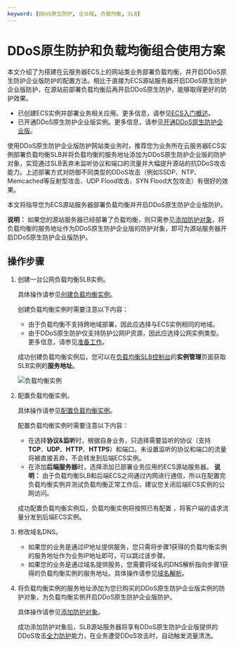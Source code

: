 ```yaml
---
keyword: [DDoS原生防护, 企业版, 负载均衡, SLB]
---
```


# DDoS原生防护和负载均衡组合使用方案

本文介绍了为搭建在云服务器ECS上的网站类业务部署负载均衡，并开启DDoS原生防护企业版防护的配置方法。相比于直接为ECS源站服务器开启DDoS原生防护企业版防护，在源站前部署负载均衡后再开启DDoS原生防护，能够取得更好的防护效果。

-   已创建ECS实例并部署业务相关应用。更多信息，请参见[ECS入门概述](/intl.zh-CN/快速入门/入门概述.md)。
-   已开通DDoS原生防护企业版实例。更多信息，请参见[开通DDoS原生防护企业版](/intl.zh-CN/DDoS原生防护用户指南/开通DDoS原生防护企业版.md)。

使用DDoS原生防护企业版防护网站类业务时，推荐您为业务所在云服务器ECS实例部署负载均衡SLB并将负载均衡的服务地址添加为DDoS原生防护企业版的防护对象，实现通过SLB丢弃未监听协议和端口的流量并大幅提升源站的抗DDoS攻击能力。上述部署方式对防御不同类型的DDoS攻击（例如SSDP、NTP、Memcached等反射型攻击、UDP Flood攻击、SYN Flood大包攻击）有很好的效果。

本文将指导您为ECS源站服务器部署负载均衡并开启DDoS原生防护企业版防护。

**说明：** 如果您的源站服务器已经部署了负载均衡，则只需参见[添加防护对象](/intl.zh-CN/DDoS原生防护用户指南/实例管理/添加防护对象.md)，将负载均衡的服务地址作为DDoS原生防护企业版的防护对象，即可为源站服务器开启DDoS原生防护企业版防护。

## 操作步骤

1.  创建一台公网负载均衡SLB实例。

    具体操作请参见[创建负载均衡实例](/intl.zh-CN/用户指南/实例/创建负载均衡实例.md)。

    创建负载均衡实例时需要注意以下内容：

    -   由于负载均衡不支持跨地域部署，因此应选择与ECS实例相同的地域。
    -   由于DDoS原生防护仅支持防护公网IP资源，因此应选择公网实例类型。
    更多信息，请参见[准备工作](/intl.zh-CN/快速入门/准备工作.md)。

    成功创建负载均衡实例后，您可以在[负载均衡SLB控制台](https://slb.console.aliyun.com/slb)的**实例管理**页面获取SLB实例的**服务地址**。

    ![负载均衡实例](https://static-aliyun-doc.oss-cn-hangzhou.aliyuncs.com/assets/img/zh-CN/4960858951/p136427.png)

2.  配置负载均衡实例。

    具体操作请参见[配置负载均衡实例](/intl.zh-CN/快速入门/配置负载均衡实例.md)。

    配置负载均衡实例时需要注意以下内容：

    -   在选择**协议&监听**时，根据自身业务，只选择需要监听的协议（支持**TCP**、**UDP**、**HTTP**、**HTTPS**）和端口。未设置监听的协议和端口的流量将被直接丢弃，不会转发到后端ECS实例。
    -   在添加**后端服务器**时，选择添加已部署业务应用的ECS源站服务器。
    **说明：** 由于负载均衡SLB和后端ECS之间通过内网进行通信，所以在配置完负载均衡实例并测试负载均衡正常工作后，建议您关闭后端ECS实例的公网访问。

    成功配置负载均衡实例后，负载均衡实例将按照已有配置 ，将客户端的请求流量分发到后端ECS实例。

3.  修改域名DNS。

    -   如果您的业务是通过IP地址提供服务，您只需将步骤1获得的负载均衡实例的服务地址作为业务IP地址即可，可以跳过该步骤。
    -   如果您的业务是通过域名提供服务，您需要将域名的DNS解析指向步骤1获得的负载均衡实例的服务地址。具体操作请参见[域名解析](/intl.zh-CN/快速入门/域名解析.md)。
4.  将负载均衡实例的服务地址添加为您已购买的DDoS原生防护企业版实例的防护对象，为负载均衡实例开启DDoS原生防护企业版防护。

    具体操作请参见[添加防护对象](/intl.zh-CN/DDoS原生防护用户指南/实例管理/添加防护对象.md)。

    成功添加防护对象后，SLB源站服务器将享有DDoS原生防护企业版提供的DDoS攻击[全力防护](/intl.zh-CN/3分钟了解DDoS攻击/常见术语.md)能力，在业务遭受DDoS攻击时，自动触发流量清洗。


